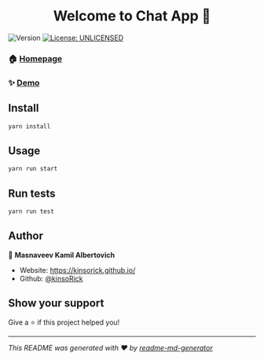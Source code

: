 <h1 align="center">Welcome to Chat App  👋</h1>
<p>
  <img alt="Version" src="https://img.shields.io/badge/version-1.0.0-blue.svg?cacheSeconds=2592000" />
  <a href="#" target="_blank">
    <img alt="License: UNLICENSED" src="https://img.shields.io/badge/License-UNLICENSED-yellow.svg" />
  </a>
</p>

### 🏠 [Homepage](https://chat-js-react-production.up.railway.app/)

### ✨ [Demo](https://chat-js-react-production.up.railway.app/)

## Install

```sh
yarn install
```

## Usage

```sh
yarn run start
```

## Run tests

```sh
yarn run test
```

## Author

👤 **Masnaveev Kamil Albertovich**

* Website: https://kinsorick.github.io/
* Github: [@kinsoRick](https://github.com/kinsoRick)

## Show your support

Give a ⭐️ if this project helped you!

***
_This README was generated with ❤️ by [readme-md-generator](https://github.com/kefranabg/readme-md-generator)_